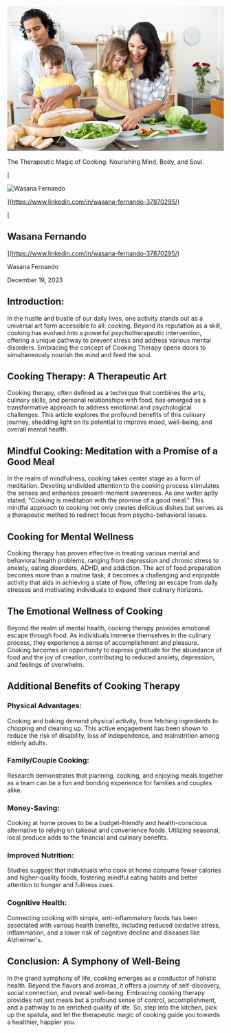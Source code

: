 
![Desktop View](assets/1702958374444.jpg)

The Therapeutic Magic of Cooking: Nourishing Mind, Body, and Soul.

[

![Wasana Fernando](https://media.licdn.com/dms/image/v2/D5603AQGNxrYyaj4sKQ/profile-displayphoto-shrink_100_100/profile-displayphoto-shrink_100_100/0/1675773096993?e=1750896000&v=beta&t=QMxNWDG-LjlabMxd6Kkszb2B0yh0u9aE-RMgKn9Qr3U)

](https://www.linkedin.com/in/wasana-fernando-37870295/)

[

Wasana Fernando
---------------

](https://www.linkedin.com/in/wasana-fernando-37870295/)


Wasana Fernando


December 19, 2023

Introduction:
-------------

In the hustle and bustle of our daily lives, one activity stands out as a universal art form accessible to all: cooking. Beyond its reputation as a skill, cooking has evolved into a powerful psychotherapeutic intervention, offering a unique pathway to prevent stress and address various mental disorders. Embracing the concept of Cooking Therapy opens doors to simultaneously nourish the mind and feed the soul.

Cooking Therapy: A Therapeutic Art
----------------------------------

Cooking therapy, often defined as a technique that combines the arts, culinary skills, and personal relationships with food, has emerged as a transformative approach to address emotional and psychological challenges. This article explores the profound benefits of this culinary journey, shedding light on its potential to improve mood, well-being, and overall mental health.

Mindful Cooking: Meditation with a Promise of a Good Meal
---------------------------------------------------------

In the realm of mindfulness, cooking takes center stage as a form of meditation. Devoting undivided attention to the cooking process stimulates the senses and enhances present-moment awareness. As one writer aptly stated, "Cooking is meditation with the promise of a good meal." This mindful approach to cooking not only creates delicious dishes but serves as a therapeutic method to redirect focus from psycho-behavioral issues.

Cooking for Mental Wellness
---------------------------

Cooking therapy has proven effective in treating various mental and behavioral health problems, ranging from depression and chronic stress to anxiety, eating disorders, ADHD, and addiction. The act of food preparation becomes more than a routine task; it becomes a challenging and enjoyable activity that aids in achieving a state of flow, offering an escape from daily stresses and motivating individuals to expand their culinary horizons.

The Emotional Wellness of Cooking
---------------------------------

Beyond the realm of mental health, cooking therapy provides emotional escape through food. As individuals immerse themselves in the culinary process, they experience a sense of accomplishment and pleasure. Cooking becomes an opportunity to express gratitude for the abundance of food and the joy of creation, contributing to reduced anxiety, depression, and feelings of overwhelm.

Additional Benefits of Cooking Therapy
--------------------------------------

### Physical Advantages:

Cooking and baking demand physical activity, from fetching ingredients to chopping and cleaning up. This active engagement has been shown to reduce the risk of disability, loss of independence, and malnutrition among elderly adults.

### Family/Couple Cooking:

Research demonstrates that planning, cooking, and enjoying meals together as a team can be a fun and bonding experience for families and couples alike.

### Money-Saving:

Cooking at home proves to be a budget-friendly and health-conscious alternative to relying on takeout and convenience foods. Utilizing seasonal, local produce adds to the financial and culinary benefits.

### Improved Nutrition:

Studies suggest that individuals who cook at home consume fewer calories and higher-quality foods, fostering mindful eating habits and better attention to hunger and fullness cues.

### Cognitive Health:

Connecting cooking with simple, anti-inflammatory foods has been associated with various health benefits, including reduced oxidative stress, inflammation, and a lower risk of cognitive decline and diseases like Alzheimer's.

Conclusion: A Symphony of Well-Being
------------------------------------

In the grand symphony of life, cooking emerges as a conductor of holistic health. Beyond the flavors and aromas, it offers a journey of self-discovery, social connection, and overall well-being. Embracing cooking therapy provides not just meals but a profound sense of control, accomplishment, and a pathway to an enriched quality of life. So, step into the kitchen, pick up the spatula, and let the therapeutic magic of cooking guide you towards a healthier, happier you.